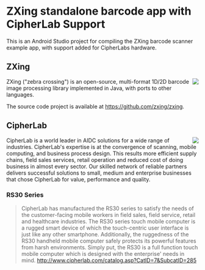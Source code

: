 # ZXing standalone barcode app with CipherLab Support

This is an Android Studio project for compiling the ZXing barcode scanner example app, with support added for CipherLabs hardware. 

## ZXing
<img align="right" src="https://raw.github.com/wiki/zxing/zxing/zxing-logo.png"/>

ZXing ("zebra crossing") is an open-source, multi-format 1D/2D barcode image processing
library implemented in Java, with ports to other languages.

The source code project is available at https://github.com/zxing/zxing.

## CipherLab
<img align="right" src="http://www.cipherlab.com/images/logo.gif"/>

CipherLab is a world leader in AIDC solutions for a wide range of industries. CipherLab's expertise is at the convergence of scanning, mobile computing, and business process design. This results more efficient supply chains, field sales services, retail operation and reduced cost of doing business in almost every sector. Our skilled network of reliable partners delivers successful solutions to small, medium and enterprise businesses that chose CipherLab for value, performance and quality.

### RS30 Series

> CipherLab has manufactured the RS30 series to satisfy the needs of the customer-facing mobile workers in field sales, field service, retail and healthcare industries. The RS30 series touch mobile computer is a rugged smart device of which the touch-centric user interface is just like any other smartphone. Additionally, the ruggedness of the RS30 handheld mobile computer safely protects its powerful features from harsh environments. Simply put, the RS30 is a full function touch mobile computer which is designed with the enterprise' needs in mind.
http://www.cipherlab.com/catalog.asp?CatID=7&SubcatID=285
